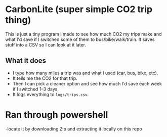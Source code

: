 # CarbonLite (super simple CO2 trip thing)

This is just a tiny program I made to see how much CO2 my trips make and what I'd save if I switched some of them to bus/bike/walk/train. It saves stuff into a CSV so I can look at it later.

## What it does
- I type how many miles a trip was and what I used (car, bus, bike, etc).
- It tells me the CO2 for that trip.
- Then I can pick a cleaner option and see how much I'd save each week if I switched 1–3 days.
- It logs everything to `logs/trips.csv`.

# Ran through powershell
-locate it by downloading Zip and extracting it locally on this repo
